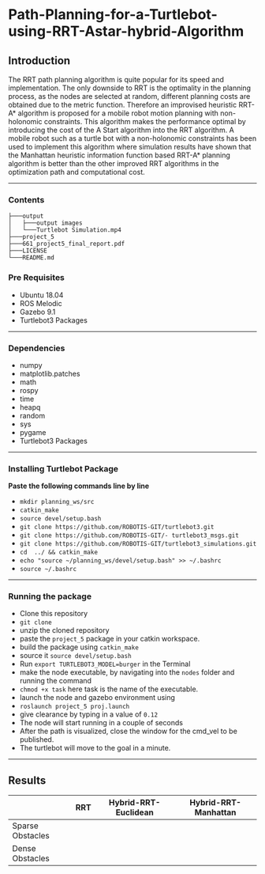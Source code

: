 
# Path-Planning-for-a-Turtlebot-using-RRT-Astar-hybrid-Algorithm

## Introduction

The RRT path planning algorithm is quite popular for its speed and implementation. The only downside to RRT is the optimality in the planning process, as the nodes are selected at random, different planning costs are obtained due to the metric function. Therefore an improvised heuristic RRT-A* algorithm is proposed for a mobile robot motion planning with non-holonomic constraints. This algorithm makes the performance
optimal by introducing the cost of the A Start algorithm into the RRT algorithm. A mobile robot such as a turtle bot with a non-holonomic constraints has been used to implement this algorithm where simulation results have shown that the Manhattan heuristic information function based RRT-A* planning algorithm is better than the other improved RRT algorithms in the optimization path and computational cost.

---

### Contents

```
├───output
│   ├───output images
│   └───Turtlebot Simulation.mp4
├───project_5
├───661_project5_final_report.pdf
├───LICENSE
└───README.md
```

### Pre Requisites

* Ubuntu 18.04
* ROS Melodic
* Gazebo 9.1
* Turtlebot3 Packages

---

### Dependencies

* numpy
* matplotlib.patches
* math
* rospy
* time
* heapq
* random
* sys
* pygame
* Turtlebot3 Packages

---

### Installing Turtlebot Package

**Paste the following commands line by line**

- ``mkdir planning_ws/src``
- ``catkin_make``
- ``source devel/setup.bash``
- ``git clone https://github.com/ROBOTIS-GIT/turtlebot3.git``
- ``git clone https://github.com/ROBOTIS-GIT/- turtlebot3_msgs.git``
- ``git clone https://github.com/ROBOTIS-GIT/turtlebot3_simulations.git``
- ``cd  ../ && catkin_make``
- ``echo "source ~/planning_ws/devel/setup.bash" >> ~/.bashrc``
- ``source ~/.bashrc``

---

### Running the package

* Clone this repository
* `git clone`
* unzip the cloned repository
* paste the `project_5` package in your catkin workspace.
* build the package using `catkin_make`
* source it `source devel/setup.bash`
* Run `export TURTLEBOT3_MODEL=burger` in the Terminal
* make the node executable, by navigating into the `nodes` folder and running the command
* `chmod +x task` here task is the name  of the executable.
* launch the node and gazebo environment using
* `roslaunch project_5 proj.launch`
* give clearance by typing in a value of `0.12`
* The node will start running in a couple of seconds
* After the path is visualized, close the window for the cmd_vel to be published.
* The turtlebot  will move to the goal in a minute.

---

## Results

|                  | RRT | Hybrid-RRT-Euclidean | Hybrid-RRT-Manhattan |
| ---------------- | --- | -------------------- | -------------------- |
| Sparse Obstacles |     |                      |                      |
| Dense Obstacles  |     |                      |                      |
